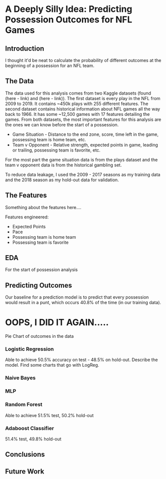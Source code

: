 # A Deeply Silly Idea: Predicting Possession Outcomes for NFL Games

## Introduction

I thought it'd be neat to calculate the probability of different outcomes at the beginning of a possession for an NFL team.

## The Data

The data used for this analysis comes from two Kaggle datasets (found (here - link) and (here - link)). The first dataset is every play in the NFL from 2009 to 2019. It contains ~450k plays with 255 different features. The second dataset contains historical information about NFL games all the way back to 1966. It has some ~12,500 games with 17 features detailing the games. From both datasets, the most important features for this analysis are the ones we can know before the start of a possession.

- Game Situation - Distance to the end zone, score, time left in the game, possessing team is home team, etc.
- Team v Opponent - Relative strength, expected points in game, leading or trailing, possessing team is favorite, etc.

For the most part the game situation data is from the plays dataset and the team v opponent data is from the historical gambling set.

To reduce data leakage, I used the 2009 - 2017 seasons as my training data and the 2018 season as my hold-out data for validation.

## The Features

Something about the features here....

Features engineered:
- Expected Points
- Pace
- Possessing team is home team
- Possessing team is favorite

## EDA

For the start of possession analysis

## Predicting Outcomes

Our baseline for a prediction model is to predict that every possession would result in a punt, which occurs 40.8% of the time (in our training data).

# OOPS, I DID IT AGAIN.....
Pie Chart of outcomes in the data

### Logistic Regression

Able to achieve 50.5% accuracy on test - 48.5% on hold-out. Describe the model. Find some charts that go with LogReg.

### Naive Bayes

### MLP

### Random Forest 

Able to achieve 51.5% test, 50.2% hold-out

### Adaboost Classifier

51.4% test, 49.8% hold-out

## Conclusions

## Future Work